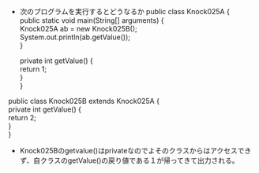 - 次のプログラムを実行するとどうなるか
public class Knock025A {  
    public static void main(String[] arguments) {  
        Knock025A ab = new Knock025B();  
        System.out.println(ab.getValue());  
    } 
      
    private int getValue() {  
        return 1;  
    }  
}  

public class Knock025B extends Knock025A {  
    private int getValue() {  
        return 2;  
    }  
}  

- Knock025Bのgetvalue()はprivateなのでよそのクラスからはアクセスできず、自クラスのgetValue()の戻り値である１が帰ってきて出力される。